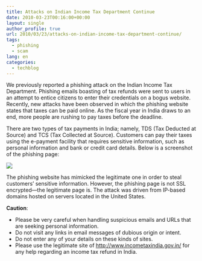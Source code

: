 ```yaml
---
title: Attacks on Indian Income Tax Department Continue
date: 2010-03-23T00:16:00+00:00
layout: single
author_profile: true
url: 2010/03/23/attacks-on-indian-income-tax-department-continue/
tags:
  - phishing
  - scam
lang: en
categories: 
  - techblog
---
```

We previously reported a phishing attack on the Indian Income Tax Department. Phishing emails boasting of tax refunds were sent to users in an attempt to entice citizens to enter their credentials on a bogus website. Recently, new attacks have been observed in which the phishing website states that taxes can be paid online. As the fiscal year in India draws to an end, more people are rushing to pay taxes before the deadline.

There are two types of tax payments in India; namely, TDS (Tax Deducted at Source) and TCS (Tax Collected at Source). Customers can pay their taxes using the e-payment facility that requires sensitive information, such as personal information and bank or credit card details. Below is a screenshot of the phishing page:

[![](http://3.bp.blogspot.com/_vaUVXcmC3OI/S6gApI8RvUI/AAAAAAAABYU/L6_sGAOmR70/s400/Screen%20shot%202010-03-15%20at%2011.52.31%20PM.jpg)](http://3.bp.blogspot.com/_vaUVXcmC3OI/S6gApI8RvUI/AAAAAAAABYU/L6_sGAOmR70/s1600-h/Screen%20shot%202010-03-15%20at%2011.52.31%20PM.jpg)

The phishing website has mimicked the legitimate one in order to steal customers’ sensitive information. However, the phishing page is not SSL encrypted—the legitimate page is. The attack was driven from IP-based domains hosted on servers located in the United States.

**Caution**:

  * Please be very careful when handling suspicious emails and URLs that are seeking personal information.
  * Do not visit any links in email messages of dubious origin or intent.
  * Do not enter any of your details on these kinds of sites.
  * Please use the legitimate site of <http://www.incometaxindia.gov.in/> for any help regarding an income tax refund in India.